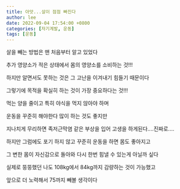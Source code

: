 ```yaml
---
title: 아앗...살이 점점 빠진다
author: lee
date: 2022-09-04 17:54:00 +0800
categories: [자기계발, 운동]
tags: [운동]
---
```



<p data-ke-size="size16">살을 빼는 방법은 맨 처음부터 알고 있었다</p>
<p data-ke-size="size16">추가 영양소가 적은 상태에서 몸의 영양소를 소비하는 것!!!</p>
<p data-ke-size="size16">하지만 알면서도 못하는 것은 그 고난을 이겨내기 힘들기 때문이다</p>
<p data-ke-size="size16">그렇기에 목적을 확실히 하는 것이 가장 중요하다는 것!!!</p>
 
<p data-ke-size="size16">먹는 양을 줄이고 특히 야식을 먹지 않아야 하며</p>
<p data-ke-size="size16">운동을 꾸준히 해야한다 많이 하는 것도 좋지만</p>
<p data-ke-size="size16">지나치게 무리하면 족저근막염 같은 부상을 입어 고생을 하게된다....진짜로....</p>
 
<p data-ke-size="size16">하지만 그럼에도 포기 하지 않고 꾸준히 운동을 하면 몸도 좋아지고</p>
<p data-ke-size="size16">그 변한 몸이 자신감으로 돌아와 다시 한번 힘낼 수 있는게 아닐까 싶다</p>
<p data-ke-size="size16">실제로 뚱뚱했던 나도 108kg에서 84kg까지 감량하는 것이 가능했고</p>
<p data-ke-size="size16">앞으로 더 노력해서 75까지 빼볼 생각이다</p>
